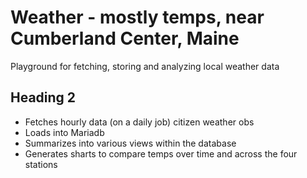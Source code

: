 # Weather - mostly temps, near Cumberland Center, Maine

Playground for fetching, storing and analyzing local weather data

## Heading 2

* Fetches hourly data (on a daily job) citizen weather obs
* Loads into Mariadb
* Summarizes into various views within the database
* Generates sharts to compare temps over time and across the four stations
